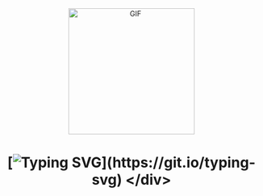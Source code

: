 <div align="center">
<img height="250" alt="GIF" align="center" src="https://github.com/nazuhifu/nazuhifu/blob/main/assets/kiminonawa.gif">
</div>

# <div align="center"> [![Typing SVG](https://readme-typing-svg.demolab.com?font=Poppins&weight=600&size=30&pause=100&color=77dd77&background=FFFFFF00&center=true&vCenter=true&random=false&width=435&lines=Hi!+I'm+nazuhifu;Nice+to+meet+you!)](https://git.io/typing-svg) </div>



<!--
**nazuhifu/nazuhifu** is a ✨ _special_ ✨ repository because its `README.md` (this file) appears on your GitHub profile.

Here are some ideas to get you started:

- 🔭 I’m currently working on ...
- 🌱 I’m currently learning ...
- 👯 I’m looking to collaborate on ...
- 🤔 I’m looking for help with ...
- 💬 Ask me about ...
- 📫 How to reach me: ...
- 😄 Pronouns: ...
- ⚡ Fun fact: ...
-->
